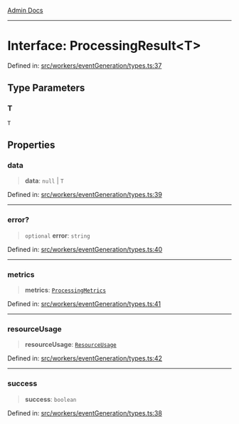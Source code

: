 [Admin Docs](/)

***

# Interface: ProcessingResult\<T\>

Defined in: [src/workers/eventGeneration/types.ts:37](https://github.com/Sourya07/talawa-api/blob/aac5f782223414da32542752c1be099f0b872196/src/workers/eventGeneration/types.ts#L37)

## Type Parameters

### T

`T`

## Properties

### data

> **data**: `null` \| `T`

Defined in: [src/workers/eventGeneration/types.ts:39](https://github.com/Sourya07/talawa-api/blob/aac5f782223414da32542752c1be099f0b872196/src/workers/eventGeneration/types.ts#L39)

***

### error?

> `optional` **error**: `string`

Defined in: [src/workers/eventGeneration/types.ts:40](https://github.com/Sourya07/talawa-api/blob/aac5f782223414da32542752c1be099f0b872196/src/workers/eventGeneration/types.ts#L40)

***

### metrics

> **metrics**: [`ProcessingMetrics`](ProcessingMetrics.md)

Defined in: [src/workers/eventGeneration/types.ts:41](https://github.com/Sourya07/talawa-api/blob/aac5f782223414da32542752c1be099f0b872196/src/workers/eventGeneration/types.ts#L41)

***

### resourceUsage

> **resourceUsage**: [`ResourceUsage`](ResourceUsage.md)

Defined in: [src/workers/eventGeneration/types.ts:42](https://github.com/Sourya07/talawa-api/blob/aac5f782223414da32542752c1be099f0b872196/src/workers/eventGeneration/types.ts#L42)

***

### success

> **success**: `boolean`

Defined in: [src/workers/eventGeneration/types.ts:38](https://github.com/Sourya07/talawa-api/blob/aac5f782223414da32542752c1be099f0b872196/src/workers/eventGeneration/types.ts#L38)
